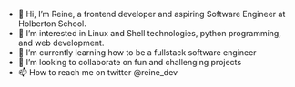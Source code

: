 - 👋 Hi, I’m Reine, a frontend developer and aspiring Software Engineer at Holberton School.
- 👀 I’m interested in Linux and Shell technologies, python programming, and web development.
- 🌱 I’m currently learning how to be a fullstack software engineer
- 💞️ I’m looking to collaborate on fun and challenging projects
- 📫 How to reach me on twitter @reine_dev

<!---
Rei-ne/Rei-ne is a ✨ special ✨ repository because its `README.md` (this file) appears on your GitHub profile.
You can click the Preview link to take a look at your changes.
--->

